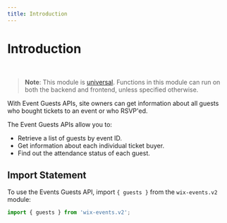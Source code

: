 ```yaml
---
title: Introduction
---
```

# Introduction

&nbsp;
>**Note**: This module is [universal](/api-overview/api-versions#universal-modules). Functions in this module can run on both the backend and frontend, unless specified otherwise.

With Event Guests APIs, site owners can get information about all guests who bought tickets to an event or who RSVP'ed.  

The Event Guests APIs allow you to:  

* Retrieve a list of guests by event ID.
* Get information about each individual ticket buyer.
* Find out the attendance status of each guest.

## Import Statement

To use the Events Guests API, import `{ guests }` from the `wix-events.v2` module:

```javascript
import { guests } from 'wix-events.v2';
```



